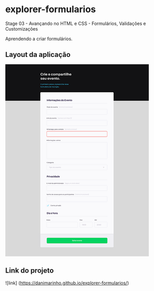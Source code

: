 # explorer-formularios
Stage 03 - Avançando no HTML e CSS - Formulários, Validações e Customizações

Aprendendo a criar formulários.

## Layout da aplicação
![image](https://github.com/danimarinho/explorer-formularios/blob/fa92aa1ac7f9815ed2e59e365beae5d5cbff2705/preview.png)


## Link do projeto
![link] (https://danimarinho.github.io/explorer-formularios/)
